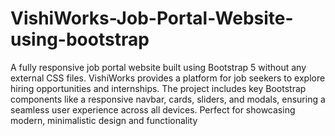 # VishiWorks-Job-Portal-Website-using-bootstrap
A fully responsive job portal website built using Bootstrap 5 without any external CSS files. VishiWorks provides a platform for job seekers to explore hiring opportunities and internships. The project includes key Bootstrap components like a responsive navbar, cards, sliders, and modals, ensuring a seamless user experience across all devices. Perfect for showcasing modern, minimalistic design and functionality
